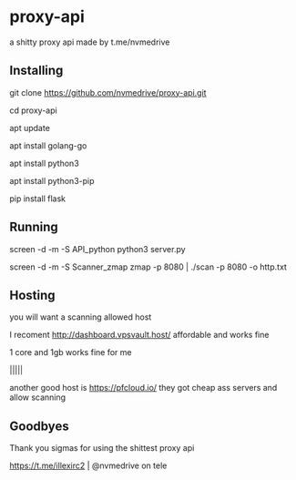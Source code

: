# proxy-api
a shitty proxy api made by t.me/nvmedrive



## Installing

git clone https://github.com/nvmedrive/proxy-api.git

cd proxy-api

apt update 

apt install golang-go

apt install python3

apt install python3-pip

pip install flask


## Running

screen -d -m -S API_python python3 server.py

screen -d -m -S Scanner_zmap zmap -p 8080 | ./scan -p 8080 -o http.txt


## Hosting

you will want a scanning allowed host

I recoment http://dashboard.vpsvault.host/ affordable and works fine

1 core and 1gb works fine for me

|||||

another good host is https://pfcloud.io/ they got cheap ass servers and allow scanning

## Goodbyes

Thank you sigmas for using the shittest proxy api

https://t.me/illexirc2 | @nvmedrive on tele
